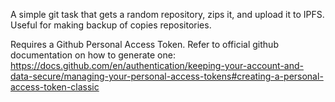 A simple git task that gets a random repository, zips it, and upload it to IPFS. Useful for making backup of copies repositories.

Requires a Github Personal Access Token. Refer to official github documentation on how to generate one:
https://docs.github.com/en/authentication/keeping-your-account-and-data-secure/managing-your-personal-access-tokens#creating-a-personal-access-token-classic